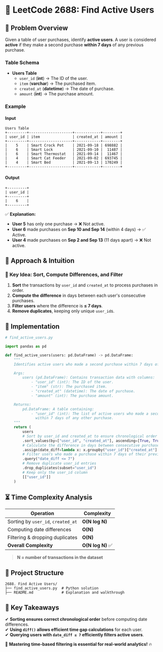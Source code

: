 # 🛒 **LeetCode 2688: Find Active Users**  

## 📌 **Problem Overview**  
Given a table of user purchases, identify **active users**. A user is considered **active** if they make a second purchase **within 7 days** of any previous purchase.

### **Table Schema**  
- **Users Table**
  - `user_id` (**int**) → The ID of the user.
  - `item` (**varchar**) → The purchased item.
  - `created_at` (**datetime**) → The date of purchase.
  - `amount` (**int**) → The purchase amount.

### **Example**
#### **Input**  
```
Users Table
+---------+--------------------+------------+--------+
| user_id | item               | created_at | amount |
+---------+--------------------+------------+--------+
|    5    | Smart Crock Pot    | 2021-09-18 | 698882 |
|    6    | Smart Lock         | 2021-09-10 |  11487 |
|    6    | Smart Thermostat   | 2021-09-14 |  11467 |
|    4    | Smart Cat Feeder   | 2021-09-02 | 693745 |
|    4    | Smart Bed          | 2021-09-13 | 170249 |
+---------+--------------------+------------+--------+
```

#### **Output**  
```
+---------+
| user_id |
+---------+
|    6    |
+---------+
```

✅ **Explanation:**  
- **User 5** has only one purchase → ❌ Not active.  
- **User 6** made purchases on **Sep 10 and Sep 14** (within 4 days) → ✅ Active.  
- **User 4** made purchases on **Sep 2 and Sep 13** (11 days apart) → ❌ Not active.  

## 🚀 **Approach & Intuition**  

### 🔹 **Key Idea: Sort, Compute Differences, and Filter**
1. **Sort** the transactions by `user_id` and `created_at` to process purchases in order.
2. **Compute the difference** in days between each user's consecutive purchases.
3. **Filter users** where the difference is **≤ 7 days**.
4. **Remove duplicates**, keeping only unique `user_id`s.

## 📝 **Implementation**  

```python
# find_active_users.py

import pandas as pd

def find_active_users(users: pd.DataFrame) -> pd.DataFrame:
    """
    Identifies active users who made a second purchase within 7 days of any of their previous purchases.

    Args:
        users (pd.DataFrame): Contains transaction data with columns:
            - "user_id" (int): The ID of the user.
            - "item" (str): The purchased item.
            - "created_at" (datetime): The date of purchase.
            - "amount" (int): The purchase amount.

    Returns:
        pd.DataFrame: A table containing:
            - "user_id" (int): The list of active users who made a second purchase
              within 7 days of any other purchase.
    """
    return (
        users
        # Sort by user_id and created_at to ensure chronological order
        .sort_values(by=["user_id", "created_at"], ascending=[True, True])
        # Calculate the difference in days between consecutive purchases for each user
        .assign(date_diff=lambda x: x.groupby("user_id")["created_at"].diff().dt.days)
        # Filter users who made a purchase within 7 days of their previous transaction
        .query("date_diff <= 7")
        # Remove duplicate user_id entries
        .drop_duplicates(subset="user_id")
        # Keep only the user_id column
        [["user_id"]]
    )

```

## ⏳ **Time Complexity Analysis**  

| Operation                             | Complexity |
|---------------------------------------|------------|
| Sorting by `user_id`, `created_at`    | **O(N log N)** |
| Computing date differences            | **O(N)** |
| Filtering & dropping duplicates       | **O(N)** |
| **Overall Complexity**                 | **O(N log N)** ✅ |

> **N = number of transactions in the dataset**  

## 📂 **Project Structure**  

```
2688. Find Active Users/
├── find_active_users.py  # Python solution
├── README.md             # Explanation and walkthrough
```

## 🎯 **Key Takeaways**  
✔ **Sorting ensures correct chronological order** before computing date differences.  
✔ **Using `diff()` allows efficient time gap calculations** for each user.  
✔ **Querying users with `date_diff ≤ 7` efficiently filters active users**.  

🚀 **Mastering time-based filtering is essential for real-world analytics!** 🔥